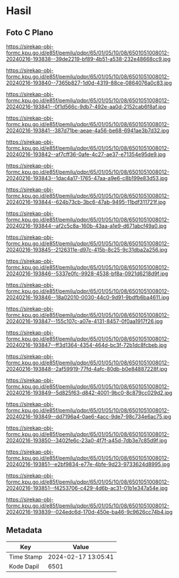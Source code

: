 # Hasil

## Foto C Plano

https://sirekap-obj-formc.kpu.go.id/e85f/pemilu/pdpr/65/01/05/10/08/6501051008012-20240216-193838--39de2219-bf89-4b51-a538-232e48668cc9.jpg

https://sirekap-obj-formc.kpu.go.id/e85f/pemilu/pdpr/65/01/05/10/08/6501051008012-20240216-193840--7365b827-1d0d-4319-88ce-0864076a0c83.jpg

https://sirekap-obj-formc.kpu.go.id/e85f/pemilu/pdpr/65/01/05/10/08/6501051008012-20240216-193841--0f1d566c-9db7-492e-aa0d-2152cab6f8af.jpg

https://sirekap-obj-formc.kpu.go.id/e85f/pemilu/pdpr/65/01/05/10/08/6501051008012-20240216-193841--387d71be-aeae-4a56-be68-6941ae3b7d32.jpg

https://sirekap-obj-formc.kpu.go.id/e85f/pemilu/pdpr/65/01/05/10/08/6501051008012-20240216-193842--af7cff36-0afe-4c27-ae37-e71354e95de9.jpg

https://sirekap-obj-formc.kpu.go.id/e85f/pemilu/pdpr/65/01/05/10/08/6501051008012-20240216-193843--1dac4a17-1765-47aa-a9e6-c8b199e83d53.jpg

https://sirekap-obj-formc.kpu.go.id/e85f/pemilu/pdpr/65/01/05/10/08/6501051008012-20240216-193844--624b73cb-3bc6-47ab-9495-11bdf311721f.jpg

https://sirekap-obj-formc.kpu.go.id/e85f/pemilu/pdpr/65/01/05/10/08/6501051008012-20240216-193844--af2c5c8a-160b-43aa-a1e9-d671abcf49a0.jpg

https://sirekap-obj-formc.kpu.go.id/e85f/pemilu/pdpr/65/01/05/10/08/6501051008012-20240216-193845--2126311e-d97c-415b-8c25-9c31dba2a256.jpg

https://sirekap-obj-formc.kpu.go.id/e85f/pemilu/pdpr/65/01/05/10/08/6501051008012-20240216-193846--5337e0fc-9928-4538-bf8a-0921d6218d9f.jpg

https://sirekap-obj-formc.kpu.go.id/e85f/pemilu/pdpr/65/01/05/10/08/6501051008012-20240216-193846--18a02010-0030-44c0-9d91-9bdfb6ba4611.jpg

https://sirekap-obj-formc.kpu.go.id/e85f/pemilu/pdpr/65/01/05/10/08/6501051008012-20240216-193847--155c107c-a07e-4131-8457-0f0aa1917f26.jpg

https://sirekap-obj-formc.kpu.go.id/e85f/pemilu/pdpr/65/01/05/10/08/6501051008012-20240216-193847--ff3d1364-4354-464d-bc3f-72b1dc8fcbeb.jpg

https://sirekap-obj-formc.kpu.go.id/e85f/pemilu/pdpr/65/01/05/10/08/6501051008012-20240216-193848--2af59919-77fd-4afc-80db-b0e84887228f.jpg

https://sirekap-obj-formc.kpu.go.id/e85f/pemilu/pdpr/65/01/05/10/08/6501051008012-20240216-193849--5d825f63-d842-4001-9bc0-8c879cc029d2.jpg

https://sirekap-obj-formc.kpu.go.id/e85f/pemilu/pdpr/65/01/05/10/08/6501051008012-20240216-193849--dd7196a4-0ae6-4acc-9de7-98c734e6ac75.jpg

https://sirekap-obj-formc.kpu.go.id/e85f/pemilu/pdpr/65/01/05/10/08/6501051008012-20240216-193850--3402fe6c-23a0-4f7f-a45d-7db3e7c85d9f.jpg

https://sirekap-obj-formc.kpu.go.id/e85f/pemilu/pdpr/65/01/05/10/08/6501051008012-20240216-193851--e2bf9834-e77e-4bfe-9d23-9733624d8995.jpg

https://sirekap-obj-formc.kpu.go.id/e85f/pemilu/pdpr/65/01/05/10/08/6501051008012-20240216-193851--f4253706-c429-4d6b-ac31-01b1e347a54e.jpg

https://sirekap-obj-formc.kpu.go.id/e85f/pemilu/pdpr/65/01/05/10/08/6501051008012-20240216-193839--024edc6d-170d-450e-ba46-9c9626cc74b4.jpg


## Metadata

| Key        | Value               |
| ---------- | ------------------- |
| Time Stamp | 2024-02-17 13:05:41 |
| Kode Dapil | 6501                |



